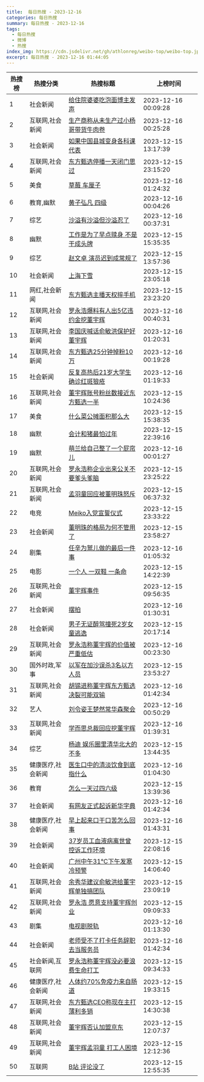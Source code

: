 ```yaml
---
title:  每日热搜 - 2023-12-16
categories: 每日热搜
summary: 每日热搜 - 2023-12-16
tags:
  - 每日热搜
  - 微博
  - 热搜
index_img: https://cdn.jsdelivr.net/gh/athlonreg/weibo-top/weibo-top.jpeg
excerpt: 每日热搜 - 2023-12-16 01:44:05
---
```


| 热搜榜 | 热搜分类 | 热搜标题 | 上榜时间 |
| --- | --- | --- | --- |
| 1 | 社会新闻 | [给住院婆婆吃泡面博主发声](https://s.weibo.com/weibo%3Fq%3D%2523%E7%BB%99%E4%BD%8F%E9%99%A2%E5%A9%86%E5%A9%86%E5%90%83%E6%B3%A1%E9%9D%A2%E5%8D%9A%E4%B8%BB%E5%8F%91%E5%A3%B0%2523) | 2023-12-16 00:09:28 | 
| 2 | 互联网,社会新闻 | [生产商称从未生产过小杨哥带货牛肉卷](https://s.weibo.com/weibo%3Fq%3D%2523%E7%94%9F%E4%BA%A7%E5%95%86%E7%A7%B0%E4%BB%8E%E6%9C%AA%E7%94%9F%E4%BA%A7%E8%BF%87%E5%B0%8F%E6%9D%A8%E5%93%A5%E5%B8%A6%E8%B4%A7%E7%89%9B%E8%82%89%E5%8D%B7%2523) | 2023-12-16 00:25:28 | 
| 3 | 社会新闻 | [如果中国县城变身各科课代表](https://s.weibo.com/weibo%3Fq%3D%2523%E5%A6%82%E6%9E%9C%E4%B8%AD%E5%9B%BD%E5%8E%BF%E5%9F%8E%E5%8F%98%E8%BA%AB%E5%90%84%E7%A7%91%E8%AF%BE%E4%BB%A3%E8%A1%A8%2523) | 2023-12-15 13:17:39 | 
| 4 | 互联网,社会新闻 | [东方甄选停播一天闭门思过](https://s.weibo.com/weibo%3Fq%3D%2523%E4%B8%9C%E6%96%B9%E7%94%84%E9%80%89%E5%81%9C%E6%92%AD%E4%B8%80%E5%A4%A9%E9%97%AD%E9%97%A8%E6%80%9D%E8%BF%87%2523) | 2023-12-15 23:15:20 | 
| 5 | 美食 | [草莓 车厘子](https://s.weibo.com/weibo%3Fq%3D%2523%E8%8D%89%E8%8E%93%20%E8%BD%A6%E5%8E%98%E5%AD%90%2523) | 2023-12-16 01:24:32 | 
| 6 | 教育,幽默 | [黄子弘凡 四级](https://s.weibo.com/weibo%3Fq%3D%2523%E9%BB%84%E5%AD%90%E5%BC%98%E5%87%A1%20%E5%9B%9B%E7%BA%A7%2523) | 2023-12-16 00:04:26 | 
| 7 | 综艺 | [沙溢有沙溢但沙溢忍了](https://s.weibo.com/weibo%3Fq%3D%2523%E6%B2%99%E6%BA%A2%E6%9C%89%E6%B2%99%E6%BA%A2%E4%BD%86%E6%B2%99%E6%BA%A2%E5%BF%8D%E4%BA%86%2523) | 2023-12-16 00:37:31 | 
| 8 | 幽默 | [工作是为了早点赎身 不是干成头牌](https://s.weibo.com/weibo%3Fq%3D%2523%E5%B7%A5%E4%BD%9C%E6%98%AF%E4%B8%BA%E4%BA%86%E6%97%A9%E7%82%B9%E8%B5%8E%E8%BA%AB%20%E4%B8%8D%E6%98%AF%E5%B9%B2%E6%88%90%E5%A4%B4%E7%89%8C%2523) | 2023-12-15 15:35:35 | 
| 9 | 综艺 | [赵文卓 演员迟到成常规了](https://s.weibo.com/weibo%3Fq%3D%2523%E8%B5%B5%E6%96%87%E5%8D%93%20%E6%BC%94%E5%91%98%E8%BF%9F%E5%88%B0%E6%88%90%E5%B8%B8%E8%A7%84%E4%BA%86%2523) | 2023-12-15 13:57:36 | 
| 10 | 社会新闻 | [上海下雪](https://s.weibo.com/weibo%3Fq%3D%2523%E4%B8%8A%E6%B5%B7%E4%B8%8B%E9%9B%AA%2523) | 2023-12-15 23:05:18 | 
| 11 | 网红,社会新闻 | [东方甄选主播天权摔手机](https://s.weibo.com/weibo%3Fq%3D%2523%E4%B8%9C%E6%96%B9%E7%94%84%E9%80%89%E4%B8%BB%E6%92%AD%E5%A4%A9%E6%9D%83%E6%91%94%E6%89%8B%E6%9C%BA%2523) | 2023-12-15 23:23:20 | 
| 12 | 互联网,社会新闻 | [罗永浩爆料有人出5亿违约金挖董宇辉](https://s.weibo.com/weibo%3Fq%3D%2523%E7%BD%97%E6%B0%B8%E6%B5%A9%E7%88%86%E6%96%99%E6%9C%89%E4%BA%BA%E5%87%BA5%E4%BA%BF%E8%BF%9D%E7%BA%A6%E9%87%91%E6%8C%96%E8%91%A3%E5%AE%87%E8%BE%89%2523) | 2023-12-16 00:40:31 | 
| 13 | 互联网,社会新闻 | [李国庆喊话俞敏洪保护好董宇辉](https://s.weibo.com/weibo%3Fq%3D%2523%E6%9D%8E%E5%9B%BD%E5%BA%86%E5%96%8A%E8%AF%9D%E4%BF%9E%E6%95%8F%E6%B4%AA%E4%BF%9D%E6%8A%A4%E5%A5%BD%E8%91%A3%E5%AE%87%E8%BE%89%2523) | 2023-12-16 01:20:31 | 
| 14 | 互联网,社会新闻 | [东方甄选25分钟掉粉10万](https://s.weibo.com/weibo%3Fq%3D%2523%E4%B8%9C%E6%96%B9%E7%94%84%E9%80%8925%E5%88%86%E9%92%9F%E6%8E%89%E7%B2%8910%E4%B8%87%2523) | 2023-12-16 00:19:28 | 
| 15 | 社会新闻 | [反复高热后21岁大学生确诊红斑狼疮](https://s.weibo.com/weibo%3Fq%3D%2523%E5%8F%8D%E5%A4%8D%E9%AB%98%E7%83%AD%E5%90%8E21%E5%B2%81%E5%A4%A7%E5%AD%A6%E7%94%9F%E7%A1%AE%E8%AF%8A%E7%BA%A2%E6%96%91%E7%8B%BC%E7%96%AE%2523) | 2023-12-16 01:19:33 | 
| 16 | 互联网,社会新闻 | [董宇辉账号粉丝数接近东方甄选一半](https://s.weibo.com/weibo%3Fq%3D%2523%E8%91%A3%E5%AE%87%E8%BE%89%E8%B4%A6%E5%8F%B7%E7%B2%89%E4%B8%9D%E6%95%B0%E6%8E%A5%E8%BF%91%E4%B8%9C%E6%96%B9%E7%94%84%E9%80%89%E4%B8%80%E5%8D%8A%2523) | 2023-12-15 10:24:36 | 
| 17 | 美食 | [什么菜公摊面积那么大](https://s.weibo.com/weibo%3Fq%3D%2523%E4%BB%80%E4%B9%88%E8%8F%9C%E5%85%AC%E6%91%8A%E9%9D%A2%E7%A7%AF%E9%82%A3%E4%B9%88%E5%A4%A7%2523) | 2023-12-15 15:38:35 | 
| 18 | 幽默 | [会计和猪最怕过年](https://s.weibo.com/weibo%3Fq%3D%2523%E4%BC%9A%E8%AE%A1%E5%92%8C%E7%8C%AA%E6%9C%80%E6%80%95%E8%BF%87%E5%B9%B4%2523) | 2023-12-15 22:39:16 | 
| 19 | 幽默 | [萌兰给自己整了一个屁帘儿](https://s.weibo.com/weibo%3Fq%3D%2523%E8%90%8C%E5%85%B0%E7%BB%99%E8%87%AA%E5%B7%B1%E6%95%B4%E4%BA%86%E4%B8%80%E4%B8%AA%E5%B1%81%E5%B8%98%E5%84%BF%2523) | 2023-12-16 00:01:27 | 
| 20 | 互联网,社会新闻 | [罗永浩称企业出来公关不要爹头爹脑](https://s.weibo.com/weibo%3Fq%3D%2523%E7%BD%97%E6%B0%B8%E6%B5%A9%E7%A7%B0%E4%BC%81%E4%B8%9A%E5%87%BA%E6%9D%A5%E5%85%AC%E5%85%B3%E4%B8%8D%E8%A6%81%E7%88%B9%E5%A4%B4%E7%88%B9%E8%84%91%2523) | 2023-12-15 23:25:22 | 
| 21 | 互联网,社会新闻 | [孟羽童回应被董明珠怒斥](https://s.weibo.com/weibo%3Fq%3D%2523%E5%AD%9F%E7%BE%BD%E7%AB%A5%E5%9B%9E%E5%BA%94%E8%A2%AB%E8%91%A3%E6%98%8E%E7%8F%A0%E6%80%92%E6%96%A5%2523) | 2023-12-15 06:37:32 | 
| 22 | 电竞 | [Meiko入党宣誓仪式](https://s.weibo.com/weibo%3Fq%3D%2523Meiko%E5%85%A5%E5%85%9A%E5%AE%A3%E8%AA%93%E4%BB%AA%E5%BC%8F%2523) | 2023-12-15 23:33:22 | 
| 23 | 社会新闻 | [董明珠的格局为何不管用了](https://s.weibo.com/weibo%3Fq%3D%2523%E8%91%A3%E6%98%8E%E7%8F%A0%E7%9A%84%E6%A0%BC%E5%B1%80%E4%B8%BA%E4%BD%95%E4%B8%8D%E7%AE%A1%E7%94%A8%E4%BA%86%2523) | 2023-12-15 23:58:27 | 
| 24 | 剧集 | [任辛为鹫儿做的最后一件事](https://s.weibo.com/weibo%3Fq%3D%2523%E4%BB%BB%E8%BE%9B%E4%B8%BA%E9%B9%AB%E5%84%BF%E5%81%9A%E7%9A%84%E6%9C%80%E5%90%8E%E4%B8%80%E4%BB%B6%E4%BA%8B%2523) | 2023-12-16 01:05:32 | 
| 25 | 电影 | [一个人 一双鞋 一条命](https://s.weibo.com/weibo%3Fq%3D%2523%E4%B8%80%E4%B8%AA%E4%BA%BA%20%E4%B8%80%E5%8F%8C%E9%9E%8B%20%E4%B8%80%E6%9D%A1%E5%91%BD%2523) | 2023-12-15 14:22:39 | 
| 26 | 互联网,社会新闻 | [董宇辉事件](https://s.weibo.com/weibo%3Fq%3D%2523%E8%91%A3%E5%AE%87%E8%BE%89%E4%BA%8B%E4%BB%B6%2523) | 2023-12-15 09:56:35 | 
| 27 | 社会新闻 | [摆拍](https://s.weibo.com/weibo%3Fq%3D%2523%E6%91%86%E6%8B%8D%2523) | 2023-12-16 01:30:31 | 
| 28 | 社会新闻 | [男子无证醉驾撞死2岁女童逃逸](https://s.weibo.com/weibo%3Fq%3D%2523%E7%94%B7%E5%AD%90%E6%97%A0%E8%AF%81%E9%86%89%E9%A9%BE%E6%92%9E%E6%AD%BB2%E5%B2%81%E5%A5%B3%E7%AB%A5%E9%80%83%E9%80%B8%2523) | 2023-12-15 20:17:14 | 
| 29 | 互联网,社会新闻 | [罗永浩称董宇辉的价值被严重低估](https://s.weibo.com/weibo%3Fq%3D%2523%E7%BD%97%E6%B0%B8%E6%B5%A9%E7%A7%B0%E8%91%A3%E5%AE%87%E8%BE%89%E7%9A%84%E4%BB%B7%E5%80%BC%E8%A2%AB%E4%B8%A5%E9%87%8D%E4%BD%8E%E4%BC%B0%2523) | 2023-12-16 00:23:30 | 
| 30 | 国外时政,军事 | [以军在加沙误杀3名以方人员](https://s.weibo.com/weibo%3Fq%3D%2523%E4%BB%A5%E5%86%9B%E5%9C%A8%E5%8A%A0%E6%B2%99%E8%AF%AF%E6%9D%803%E5%90%8D%E4%BB%A5%E6%96%B9%E4%BA%BA%E5%91%98%2523) | 2023-12-15 23:53:27 | 
| 31 | 互联网,社会新闻 | [胡锡进称董宇辉东方甄选决裂可能双输](https://s.weibo.com/weibo%3Fq%3D%2523%E8%83%A1%E9%94%A1%E8%BF%9B%E7%A7%B0%E8%91%A3%E5%AE%87%E8%BE%89%E4%B8%9C%E6%96%B9%E7%94%84%E9%80%89%E5%86%B3%E8%A3%82%E5%8F%AF%E8%83%BD%E5%8F%8C%E8%BE%93%2523) | 2023-12-16 01:42:34 | 
| 32 | 艺人 | [刘令姿王楚然常华森聚会](https://s.weibo.com/weibo%3Fq%3D%2523%E5%88%98%E4%BB%A4%E5%A7%BF%E7%8E%8B%E6%A5%9A%E7%84%B6%E5%B8%B8%E5%8D%8E%E6%A3%AE%E8%81%9A%E4%BC%9A%2523) | 2023-12-16 00:50:29 | 
| 33 | 互联网,社会新闻 | [学而思总裁回应挖董宇辉](https://s.weibo.com/weibo%3Fq%3D%2523%E5%AD%A6%E8%80%8C%E6%80%9D%E6%80%BB%E8%A3%81%E5%9B%9E%E5%BA%94%E6%8C%96%E8%91%A3%E5%AE%87%E8%BE%89%2523) | 2023-12-16 01:39:31 | 
| 34 | 综艺 | [杨迪 娱乐圈里清华北大的不多](https://s.weibo.com/weibo%3Fq%3D%2523%E6%9D%A8%E8%BF%AA%20%E5%A8%B1%E4%B9%90%E5%9C%88%E9%87%8C%E6%B8%85%E5%8D%8E%E5%8C%97%E5%A4%A7%E7%9A%84%E4%B8%8D%E5%A4%9A%2523) | 2023-12-15 13:44:35 | 
| 35 | 健康医疗,社会新闻 | [医生口中的清淡饮食到底指什么](https://s.weibo.com/weibo%3Fq%3D%2523%E5%8C%BB%E7%94%9F%E5%8F%A3%E4%B8%AD%E7%9A%84%E6%B8%85%E6%B7%A1%E9%A5%AE%E9%A3%9F%E5%88%B0%E5%BA%95%E6%8C%87%E4%BB%80%E4%B9%88%2523) | 2023-12-16 01:04:30 | 
| 36 | 教育 | [怎么一天过四六级](https://s.weibo.com/weibo%3Fq%3D%2523%E6%80%8E%E4%B9%88%E4%B8%80%E5%A4%A9%E8%BF%87%E5%9B%9B%E5%85%AD%E7%BA%A7%2523) | 2023-12-15 13:39:36 | 
| 37 | 社会新闻 | [有网友正式起诉新华字典](https://s.weibo.com/weibo%3Fq%3D%2523%E6%9C%89%E7%BD%91%E5%8F%8B%E6%AD%A3%E5%BC%8F%E8%B5%B7%E8%AF%89%E6%96%B0%E5%8D%8E%E5%AD%97%E5%85%B8%2523) | 2023-12-16 01:42:34 | 
| 38 | 健康医疗,社会新闻 | [早上起来口干口苦怎么回事](https://s.weibo.com/weibo%3Fq%3D%2523%E6%97%A9%E4%B8%8A%E8%B5%B7%E6%9D%A5%E5%8F%A3%E5%B9%B2%E5%8F%A3%E8%8B%A6%E6%80%8E%E4%B9%88%E5%9B%9E%E4%BA%8B%2523) | 2023-12-16 01:43:31 | 
| 39 | 社会新闻 | [37岁员工血液病离世曾控诉工作环境](https://s.weibo.com/weibo%3Fq%3D%252337%E5%B2%81%E5%91%98%E5%B7%A5%E8%A1%80%E6%B6%B2%E7%97%85%E7%A6%BB%E4%B8%96%E6%9B%BE%E6%8E%A7%E8%AF%89%E5%B7%A5%E4%BD%9C%E7%8E%AF%E5%A2%83%2523) | 2023-12-15 22:08:16 | 
| 40 | 社会新闻 | [广州中午31℃下午发寒冷预警](https://s.weibo.com/weibo%3Fq%3D%2523%E5%B9%BF%E5%B7%9E%E4%B8%AD%E5%8D%8831%E2%84%83%E4%B8%8B%E5%8D%88%E5%8F%91%E5%AF%92%E5%86%B7%E9%A2%84%E8%AD%A6%2523) | 2023-12-15 14:06:40 | 
| 41 | 互联网,社会新闻 | [余秀华建议俞敏洪给董宇辉单独搞团队](https://s.weibo.com/weibo%3Fq%3D%2523%E4%BD%99%E7%A7%80%E5%8D%8E%E5%BB%BA%E8%AE%AE%E4%BF%9E%E6%95%8F%E6%B4%AA%E7%BB%99%E8%91%A3%E5%AE%87%E8%BE%89%E5%8D%95%E7%8B%AC%E6%90%9E%E5%9B%A2%E9%98%9F%2523) | 2023-12-15 23:09:19 | 
| 42 | 互联网,社会新闻 | [罗永浩 愿意支持董宇辉创业](https://s.weibo.com/weibo%3Fq%3D%2523%E7%BD%97%E6%B0%B8%E6%B5%A9%20%E6%84%BF%E6%84%8F%E6%94%AF%E6%8C%81%E8%91%A3%E5%AE%87%E8%BE%89%E5%88%9B%E4%B8%9A%2523) | 2023-12-15 09:09:33 | 
| 43 | 剧集 | [电视剧脱轨](https://s.weibo.com/weibo%3Fq%3D%2523%E7%94%B5%E8%A7%86%E5%89%A7%E8%84%B1%E8%BD%A8%2523) | 2023-12-16 01:13:30 | 
| 44 | 社会新闻 | [老师受不了打卡任务辞职去当服务员](https://s.weibo.com/weibo%3Fq%3D%2523%E8%80%81%E5%B8%88%E5%8F%97%E4%B8%8D%E4%BA%86%E6%89%93%E5%8D%A1%E4%BB%BB%E5%8A%A1%E8%BE%9E%E8%81%8C%E5%8E%BB%E5%BD%93%E6%9C%8D%E5%8A%A1%E5%91%98%2523) | 2023-12-16 01:42:34 | 
| 45 | 社会新闻,互联网 | [罗永浩称董宇辉没必要浪费生命打工](https://s.weibo.com/weibo%3Fq%3D%2523%E7%BD%97%E6%B0%B8%E6%B5%A9%E7%A7%B0%E8%91%A3%E5%AE%87%E8%BE%89%E6%B2%A1%E5%BF%85%E8%A6%81%E6%B5%AA%E8%B4%B9%E7%94%9F%E5%91%BD%E6%89%93%E5%B7%A5%2523) | 2023-12-15 09:34:33 | 
| 46 | 健康医疗,社会新闻 | [人体约70%免疫力来自肠道](https://s.weibo.com/weibo%3Fq%3D%2523%E4%BA%BA%E4%BD%93%E7%BA%A670%25%E5%85%8D%E7%96%AB%E5%8A%9B%E6%9D%A5%E8%87%AA%E8%82%A0%E9%81%93%2523) | 2023-12-15 19:33:15 | 
| 47 | 互联网,社会新闻 | [东方甄选CEO称现在主打薄利多销](https://s.weibo.com/weibo%3Fq%3D%2523%E4%B8%9C%E6%96%B9%E7%94%84%E9%80%89CEO%E7%A7%B0%E7%8E%B0%E5%9C%A8%E4%B8%BB%E6%89%93%E8%96%84%E5%88%A9%E5%A4%9A%E9%94%80%2523) | 2023-12-15 14:30:38 | 
| 48 | 互联网,社会新闻 | [董宇辉否认加盟京东](https://s.weibo.com/weibo%3Fq%3D%2523%E8%91%A3%E5%AE%87%E8%BE%89%E5%90%A6%E8%AE%A4%E5%8A%A0%E7%9B%9F%E4%BA%AC%E4%B8%9C%2523) | 2023-12-15 12:07:37 | 
| 49 | 互联网,社会新闻 | [董宇辉孟羽童 打工人困境](https://s.weibo.com/weibo%3Fq%3D%2523%E8%91%A3%E5%AE%87%E8%BE%89%E5%AD%9F%E7%BE%BD%E7%AB%A5%20%E6%89%93%E5%B7%A5%E4%BA%BA%E5%9B%B0%E5%A2%83%2523) | 2023-12-15 12:12:36 | 
| 50 | 互联网 | [B站 评论没了](https://s.weibo.com/weibo%3Fq%3D%2523B%E7%AB%99%20%E8%AF%84%E8%AE%BA%E6%B2%A1%E4%BA%86%2523) | 2023-12-15 12:55:35 | 
